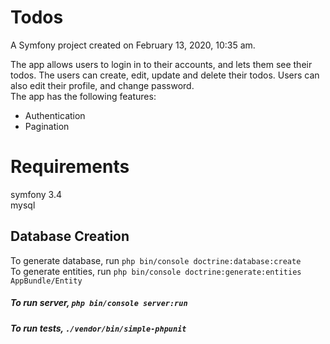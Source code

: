 Todos
=========

A Symfony project created on February 13, 2020, 10:35 am.

The app allows users to login in to their accounts, and lets them see their todos.
The users can create, edit, update and delete their todos. Users can also edit their profile, and change password.  
The app has the following features:
* Authentication
* Pagination
# Requirements
 symfony 3.4  
 mysql
## Database Creation
  To generate database, run `php bin/console doctrine:database:create`  
  To generate entities, run `php bin/console doctrine:generate:entities AppBundle/Entity`  
  
##### To run server, `php bin/console server:run`
##### To run tests, `./vendor/bin/simple-phpunit`